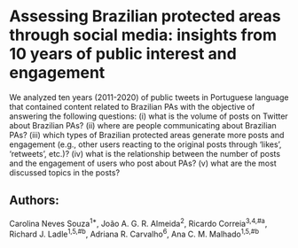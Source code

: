 # Assessing Brazilian protected areas through social media: insights from 10 years of public interest and engagement

We analyzed ten years (2011-2020) of public tweets in Portuguese language that contained content related to Brazilian PAs with the objective of answering the following questions: (i) what is the volume of posts on Twitter about Brazilian PAs? (ii) where are people communicating about Brazilian PAs? (iii) which types of Brazilian protected areas generate more posts and engagement (e.g., other users reacting to the original posts through ‘likes’, ‘retweets’, etc.)? (iv) what is the relationship between the number of posts and the engagement of users who post about PAs? (v) what are the most discussed topics in the posts? 

## Authors:
Carolina Neves Souza<sup>1*</sup>, João A. G. R. Almeida<sup>2</sup>, Ricardo Correia<sup>3,4,#a</sup>, Richard J. Ladle<sup>1,5,#b</sup>, Adriana R. Carvalho<sup>6</sup>, Ana C. M. Malhado<sup>1,5,#b</sup>


